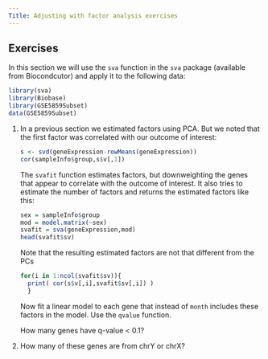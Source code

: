 ```yaml
---
Title: Adjusting with factor analysis exercises
---
```


## Exercises

In this section we will use the `sva` function in the `sva` package (available from Biocondcutor) and apply it to the following data:


```r
library(sva)
library(Biobase)
library(GSE5859Subset)
data(GSE5859Subset)
```

1. In a previous section we estimated factors using PCA. But we noted that the first factor was correlated with our outcome of interest: 

    
    ```r
    s <- svd(geneExpression-rowMeans(geneExpression))
    cor(sampleInfo$group,s$v[,1])
    ```

    The `svafit` function estimates factors, but downweighting the genes that appear to correlate with the outcome of interest. It also tries to estimate the number of factors and returns the estimated factors like this:

    
    ```r
    sex = sampleInfo$group
    mod = model.matrix(~sex)
    svafit = sva(geneExpression,mod)
    head(svafit$sv)
    ```

    Note that the resulting estimated factors are not that different from  the PCs
    
    
    ```r
    for(i in 1:ncol(svafit$sv)){
      print( cor(s$v[,i],svafit$sv[,i]) )
      }
    ```


    Now fit a linear model to each gene that instead of `month` includes these factors in the model. Use the `qvalue` function. 
    
    How many genes have q-value < 0.1?



2. How many of these genes are from chrY or chrX?



